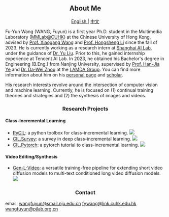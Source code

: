 <h2 align="center"> About Me </h2>
 <p align="center"> <a href="https://github.com/G-U-N/G-U-N"> English </a>| <a href="https://github.com/G-U-N/G-U-N/blob/master/README_ZH.md"> 中文 </a>  </p>
 
Fu-Yun Wang (WANG, Fuyun) is a first year Ph.D. student in the Multimedia Laboratory ([MMLab@CUHK](https://mmlab.ie.cuhk.edu.hk/index.html)) at the Chinese University of Hong Kong, advised by [Prof. Xiaogang Wang](https://scholar.google.com/citations?user=-B5JgjsAAAAJ&hl=en) and [Prof. Hongsheng Li](http://www.ee.cuhk.edu.hk/~hsli/) since the fall of 2023. He is currently working as a research intern at [Shanghai AI Lab](https://www.shlab.org.cn/), under the guidance of [Dr. Yu Liu](https://liuyu.us/). Prior to this, he gained internship experience at Tencent AI Lab. In 2023, he obtained his Bachelor's degree in Engineering (B.Eng.) from Nanjing University, supervised by [Prof. Han-Jia Ye](http://www.lamda.nju.edu.cn/yehj/) and [Dr. Da-Wei Zhou](http://www.lamda.nju.edu.cn/zhoudw/) at the [LAMDA Group](http://www.lamda.nju.edu.cn/CH.MainPage.ashx). You can find more information about him on his [personal page](https://g-u-n.github.io/) and [scholar](https://g-u-n.github.io/).

His research interests revolve around the intersection of computer vision and machine learning. Currently, he is focused on (1) continual training theories and strategies and (2) the synthesis of images and videos.

 <h3 align="center"> Research Projects </h3>

#### Class-Incremental Learning

- [PyCIL](https://github.com/G-U-N/PyCIL): a python toolbox for class-incremental learning.  <img src="https://img.shields.io/github/stars/G-U-N/PyCIL?style=social" />
- [CIL.Survey](https://github.com/zhoudw-zdw/CIL_Survey): a survey in deep class-incremental learning.  <img src="https://img.shields.io/github/stars/zhoudw-zdw/CIL_Survey?style=social" /> 
- [CIL.Pytorch](https://github.com/G-U-N/a-PyTorch-Tutorial-to-Class-Incremental-Learning): a pytorch tutorial to class-incremental learning. <img src="https://img.shields.io/github/stars/G-U-N/a-PyTorch-Tutorial-to-Class-Incremental-Learning?style=social" />


#### Video Editing/Synthesis

- [Gen-L-Video](https://github.com/G-U-N/Gen-L-Video): a versatile training-free pipeline for extending short video diffusion models to multi-text conditioned long video diffusion models. <img src="https://img.shields.io/github/stars/G-U-N/Gen-L-Video?style=social" /> 

 <h3 align="center"> Contact </h3>

email: wangfuyun@smail.nju.edu.cn   fywang@link.cuhk.edu.hk  wangfuyun@pjlab.org.cn



